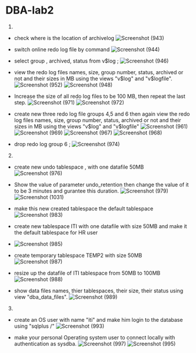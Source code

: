 # DBA-lab2
1)

- check where is the location of archivelog
![Screenshot (943)](https://user-images.githubusercontent.com/93229250/231610858-a80a37e6-0607-44e0-a1d3-65886f3a6f64.png)

- switch online redo log file by command
![Screenshot (944)](https://user-images.githubusercontent.com/93229250/231610972-3835dea5-e78a-4d91-bece-6d8a13462fad.png)

- select group , archived, status from v$log ;
![Screenshot (946)](https://user-images.githubusercontent.com/93229250/231611134-561d8dc2-a513-413a-8bc7-d28c0e91343c.png)

- view the redo log files names, size, group number, status, archived or not and their sizes in MB using the views "v$log" and "v$logfile".
![Screenshot (952)](https://user-images.githubusercontent.com/93229250/231612764-70b67d55-3653-4139-ad8c-d0421af26ca4.png)
![Screenshot (948)](https://user-images.githubusercontent.com/93229250/231612374-a6fd88da-9e00-4dba-81be-f7c451b1ad66.png)

- Increase the size of all redo log files to be 100 MB, then repeat the last step.
![Screenshot (971)](https://user-images.githubusercontent.com/93229250/231619461-af03dd92-83e4-47b2-b135-dabe221b14a7.png)
![Screenshot (972)](https://user-images.githubusercontent.com/93229250/231619584-89bb6853-3bd2-4ef6-a3fd-607ac330fd92.png)


- create new three redo log file groups 4,5 and 6 then again view the redo log files names, size, group number, status, archived or not and their sizes in MB using the views "v$log" and "v$logfile"
![Screenshot (961)](https://user-images.githubusercontent.com/93229250/231617541-5941ffd0-3c7d-4b8f-8992-e50dce4857ec.png)
![Screenshot (969)](https://user-images.githubusercontent.com/93229250/231619260-f369deac-e6dc-43d5-ac35-086d7b459348.png)
![Screenshot (967)](https://user-images.githubusercontent.com/93229250/231619283-781961ca-9c24-4271-840e-b5e5ebe3a162.png)
![Screenshot (968)](https://user-images.githubusercontent.com/93229250/231619302-ad6bf3e9-0d6a-4a00-9403-b257209333bb.png)


- drop redo log group 6 ; 
![Screenshot (974)](https://user-images.githubusercontent.com/93229250/231620030-ec88cc40-aebb-4b8e-95b0-7a5b69af857b.png)


2)

- create new undo tablespace , with one datafile 50MB
![Screenshot (976)](https://user-images.githubusercontent.com/93229250/231620320-15309f84-3d1d-43f4-b3a0-270fc462a2cd.png)

- Show the value of parameter undo_retention then change the value of it to be 3 minutes and gurantee this duration.
![Screenshot (979)](https://user-images.githubusercontent.com/93229250/231621712-c25ab4be-c37a-4abb-abba-b126135500cc.png)
![Screenshot (1031)](https://user-images.githubusercontent.com/93229250/231913417-ab00bab1-6b3e-4f78-86b1-f06439a70282.png)

- make this new created tablespace the default tablespace
![Screenshot (983)](https://user-images.githubusercontent.com/93229250/231628232-a3696a9e-fd64-44bf-b939-84fb424679d3.png)

- create new tablespace ITI with one datafile with size 50MB and make it the default tablespace for HR user
- ![Screenshot (985)](https://user-images.githubusercontent.com/93229250/231631265-9d93fe7f-4b07-48b3-b62e-74841d57eef7.png)

- create temporary tablespace TEMP2 with size 50MB
![Screenshot (987)](https://user-images.githubusercontent.com/93229250/231632644-bce713ca-9013-4a4a-ab93-7ec6b7096b86.png)

- resize up the datafile of ITI tablespace from 50MB to 100MB
![Screenshot (988)](https://user-images.githubusercontent.com/93229250/231914345-f8940a55-c7ed-4080-a178-7fdcab4b2f74.png)

- show data files names, thier tablespaces, their size, their status using view "dba_data_files".
![Screenshot (989)](https://user-images.githubusercontent.com/93229250/231632689-d4c6ea9d-0ec8-4855-bc74-3b303f401249.png)



3)

- create an OS user with name "iti" and make him login to the database using "sqlplus /"
![Screenshot (993)](https://user-images.githubusercontent.com/93229250/231642899-459f0969-ea94-43c3-909b-5258a23a4973.png)

- make your personal Operating system user to connect locally with authentication as sysdba.
![Screenshot (997)](https://user-images.githubusercontent.com/93229250/231654691-0040e02d-1c64-41d6-be96-bcf105bd8a1f.png)
![Screenshot (995)](https://user-images.githubusercontent.com/93229250/231654570-4fda8cbb-a85d-4835-b717-7aaac22fbf5e.png)

